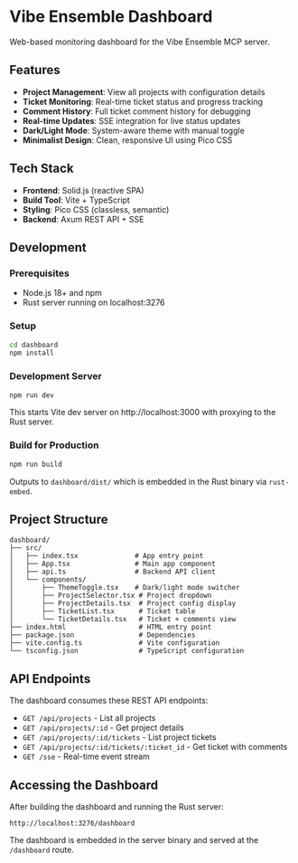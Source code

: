 # Vibe Ensemble Dashboard

Web-based monitoring dashboard for the Vibe Ensemble MCP server.

## Features

- **Project Management**: View all projects with configuration details
- **Ticket Monitoring**: Real-time ticket status and progress tracking
- **Comment History**: Full ticket comment history for debugging
- **Real-time Updates**: SSE integration for live status updates
- **Dark/Light Mode**: System-aware theme with manual toggle
- **Minimalist Design**: Clean, responsive UI using Pico CSS

## Tech Stack

- **Frontend**: Solid.js (reactive SPA)
- **Build Tool**: Vite + TypeScript
- **Styling**: Pico CSS (classless, semantic)
- **Backend**: Axum REST API + SSE

## Development

### Prerequisites

- Node.js 18+ and npm
- Rust server running on localhost:3276

### Setup

```bash
cd dashboard
npm install
```

### Development Server

```bash
npm run dev
```

This starts Vite dev server on http://localhost:3000 with proxying to the Rust server.

### Build for Production

```bash
npm run build
```

Outputs to `dashboard/dist/` which is embedded in the Rust binary via `rust-embed`.

## Project Structure

```
dashboard/
├── src/
│   ├── index.tsx              # App entry point
│   ├── App.tsx                # Main app component
│   ├── api.ts                 # Backend API client
│   └── components/
│       ├── ThemeToggle.tsx    # Dark/light mode switcher
│       ├── ProjectSelector.tsx # Project dropdown
│       ├── ProjectDetails.tsx  # Project config display
│       ├── TicketList.tsx      # Ticket table
│       └── TicketDetails.tsx   # Ticket + comments view
├── index.html                  # HTML entry point
├── package.json                # Dependencies
├── vite.config.ts              # Vite configuration
└── tsconfig.json               # TypeScript configuration
```

## API Endpoints

The dashboard consumes these REST API endpoints:

- `GET /api/projects` - List all projects
- `GET /api/projects/:id` - Get project details
- `GET /api/projects/:id/tickets` - List project tickets
- `GET /api/projects/:id/tickets/:ticket_id` - Get ticket with comments
- `GET /sse` - Real-time event stream

## Accessing the Dashboard

After building the dashboard and running the Rust server:

```
http://localhost:3276/dashboard
```

The dashboard is embedded in the server binary and served at the `/dashboard` route.
